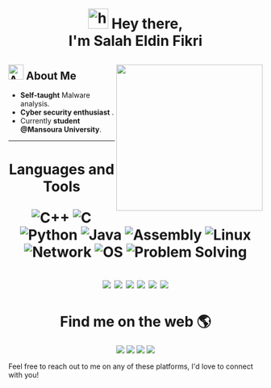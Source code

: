 <link href="/assets/styles.css" rel="stylesheet"></link>
<h1 align="center"><img src="https://camo.githubusercontent.com/e8e7b06ecf583bc040eb60e44eb5b8e0ecc5421320a92929ce21522dbc34c891/68747470733a2f2f6d656469612e67697068792e636f6d2f6d656469612f6876524a434c467a6361737252346961377a2f67697068792e676966" alt="hey" width="40"> Hey there,<br> I'm Salah Eldin Fikri</h1> 


## <img src="https://img.icons8.com/fluency-systems-filled/48/000000/guest-male.png" width="30" alt="About me"/> About Me <img src="https://miro.medium.com/v2/resize:fit:600/1*c5SC76t7hfQM_g3JsFhFLQ.gif" width="290" align="right">
* **Self-taught** Malware analysis.
* **Cyber security enthusiast** .
* Currently **student @Mansoura University**.


----


<h1 align="center"> Languages and Tools  </h>

![C++](https://img.shields.io/badge/-C++-00599C?style=flat-square&logo=cplusplus&logoColor=white)
![C](https://img.shields.io/badge/-C-A8B9CC?style=flat-square&logo=c&logoColor=white)
![Python](https://img.shields.io/badge/-Python-3776AB?style=flat-square&logo=python&logoColor=white)
![Java](https://img.shields.io/badge/-Java-007396?style=flat-square&logo=java&logoColor=white)
![Assembly](https://img.shields.io/badge/-Assembly-808080?style=flat-square&logo=assembly&logoColor=white)
![Linux](https://img.shields.io/badge/-Linux-FCC624?style=flat-square&logo=linux&logoColor=black)
![Network](https://img.shields.io/badge/-Network-0078D7?style=flat-square&logo=cisco&logoColor=white)
![OS](https://img.shields.io/badge/-Operating%20Systems-0078D7?style=flat-square&logo=windows&logoColor=white)
![Problem Solving](https://img.shields.io/badge/-Problem%20Solving-4d4d4d?style=flat-square)
<p align="center">
  <img src="https://img.shields.io/badge/-IDA%20Pro-030303?style=flat-square&logo=ida-pro&logoColor=white" />
  <img src="https://img.shields.io/badge/-Wireshark-1679A7?style=flat-square&logo=wireshark&logoColor=white" />
  <img src="https://img.shields.io/badge/-Vm%20Box-183A61?style=flat-square&logo=virtualbox&logoColor=white" />
  <img src="https://img.shields.io/badge/-Detected%20easy-2980B9?style=flat-square&logoColor=white" />
  <img src="https://img.shields.io/badge/-Procmon-9B59B6?style=flat-square&logoColor=white" />
  <img src="https://img.shields.io/badge/-PE%20View-FFA07A?style=flat-square&logoColor=white" />
</p>


<h1 align="center"> Find me on the web 🌎 </h1>

<p align="center">
  <a href="https://twitter.com/0_Mr_MaTriX_0"><img src="https://img.shields.io/badge/-Twitter-1DA1F2?style=flat-square&logo=twitter&logoColor=white" /></a>
  <a href="https://www.facebook.com/profile.php?id=100009340171748"><img src="https://img.shields.io/badge/-Facebook-1877F2?style=flat-square&logo=facebook&logoColor=white" /></a>
  <a href="https://www.linkedin.com/in/salah-eldin-fikri-1ab233218/"><img src="https://img.shields.io/badge/-LinkedIn-0077B5?style=flat-square&logo=linkedin&logoColor=white" /></a>
  <a href="mailto:salaheldin.fikrikamil@gmail.com"><img src="https://img.shields.io/badge/-Gmail-D14836?style=flat-square&logo=gmail&logoColor=white" /></a>

</p>
Feel free to reach out to me on any of these platforms, I'd love to connect with you!




